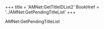 +++
title = 'AMNet:GetTitleIDList2'
BookHref = '../AMNet:GetPendingTitleList'
+++

AMNet:GetPendingTitleList
